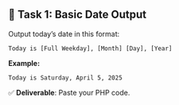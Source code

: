 ## 🧩 Task 1: Basic Date Output

Output today’s date in this format:
```
Today is [Full Weekday], [Month] [Day], [Year]
```

**Example:**
```
Today is Saturday, April 5, 2025
```

✅ **Deliverable**: Paste your PHP code.
